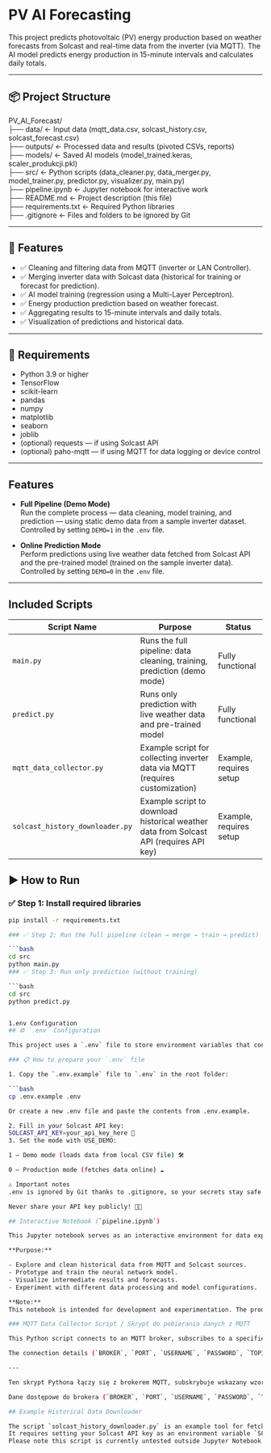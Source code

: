 # PV AI Forecasting

This project predicts photovoltaic (PV) energy production based on weather forecasts from Solcast and real-time data from the inverter (via MQTT). The AI model predicts energy production in 15-minute intervals and calculates daily totals.

---

## 📦 Project Structure

PV_AI_Forecast/  
├── data/ ← Input data (mqtt_data.csv, solcast_history.csv, solcast_forecast.csv)  
├── outputs/ ← Processed data and results (pivoted CSVs, reports)  
├── models/ ← Saved AI models (model_trained.keras, scaler_produkcji.pkl)  
├── src/ ← Python scripts (data_cleaner.py, data_merger.py, model_trainer.py, predictor.py, visualizer.py, main.py)  
├── pipeline.ipynb ← Jupyter notebook for interactive work  
├── README.md ← Project description (this file)  
├── requirements.txt ← Required Python libraries  
├── .gitignore ← Files and folders to be ignored by Git  

---

## 🚀 Features

- ✅ Cleaning and filtering data from MQTT (inverter or LAN Controller).  
- ✅ Merging inverter data with Solcast data (historical for training or forecast for prediction).  
- ✅ AI model training (regression using a Multi-Layer Perceptron).  
- ✅ Energy production prediction based on weather forecast.  
- ✅ Aggregating results to 15-minute intervals and daily totals.  
- ✅ Visualization of predictions and historical data.  

---

## 🔧 Requirements

- Python 3.9 or higher  
- TensorFlow  
- scikit-learn  
- pandas  
- numpy  
- matplotlib  
- seaborn  
- joblib  
- (optional) requests — if using Solcast API  
- (optional) paho-mqtt — if using MQTT for data logging or device control  

---

## Features

- **Full Pipeline (Demo Mode)**  
  Run the complete process — data cleaning, model training, and prediction — using static demo data from a sample inverter dataset.  
  Controlled by setting `DEMO=1` in the `.env` file.

- **Online Prediction Mode**  
  Perform predictions using live weather data fetched from Solcast API and the pre-trained model (trained on the sample inverter data).  
  Controlled by setting `DEMO=0` in the `.env` file.

---
## Included Scripts

| Script Name                | Purpose                                                                                  | Status                       |
|----------------------------|------------------------------------------------------------------------------------------|------------------------------|
| `main.py`                  | Runs the full pipeline: data cleaning, training, prediction (demo mode)                  | Fully functional              |
| `predict.py`               | Runs only prediction with live weather data and pre-trained model                        | Fully functional              |
| `mqtt_data_collector.py`   | Example script for collecting inverter data via MQTT (requires customization)            | Example, requires setup       |
| `solcast_history_downloader.py` | Example script to download historical weather data from Solcast API (requires API key) | Example, requires setup       |

## ▶️ How to Run

### ✅ Step 1: Install required libraries

```bash
pip install -r requirements.txt

### ✅ Step 2: Run the full pipeline (clean → merge → train → predict)

```bash
cd src
python main.py
### ✅ Step 3: Run only prediction (without training)

```bash
cd src
python predict.py


1.env Configuration
## ⚙️ `.env` Configuration

This project uses a `.env` file to store environment variables that control how the program runs.

### 📋 How to prepare your `.env` file

1. Copy the `.env.example` file to `.env` in the root folder:

```bash
cp .env.example .env

Or create a new .env file and paste the contents from .env.example.

2. Fill in your Solcast API key:
SOLCAST_API_KEY=your_api_key_here 🔑
3. Set the mode with USE_DEMO:

1 — Demo mode (loads data from local CSV file) 🛠️

0 — Production mode (fetches data online) ☁️

⚠️ Important notes
.env is ignored by Git thanks to .gitignore, so your secrets stay safe 🔒

Never share your API key publicly! 🚫🔑

## Interactive Notebook (`pipeline.ipynb`)

This Jupyter notebook serves as an interactive environment for data exploration, preprocessing, model training, and prediction testing. It contains step-by-step code snippets, visualizations, and explanations used during the development phase of the project.

**Purpose:**

- Explore and clean historical data from MQTT and Solcast sources.
- Prototype and train the neural network model.
- Visualize intermediate results and forecasts.
- Experiment with different data processing and model configurations.

**Note:**  
This notebook is intended for development and experimentation. The production-ready code is organized in Python scripts (`main.py`, `predict.py`, etc.). You may use this notebook for further development or learning, but it is not required for running the production workflow.

### MQTT Data Collector Script / Skrypt do pobierania danych z MQTT

This Python script connects to an MQTT broker, subscribes to a specified topic pattern, and saves incoming messages to a CSV file with timestamps. It runs continuously in the background, appending new data as it arrives.

The connection details (`BROKER`, `PORT`, `USERNAME`, `PASSWORD`, `TOPIC`) must be configured in the script before running. This script is intended as a simple example of how to collect data from your inverter or other MQTT-enabled devices for further processing and analysis.

---

Ten skrypt Pythona łączy się z brokerem MQTT, subskrybuje wskazany wzorzec tematów (topic pattern) i zapisuje przychodzące wiadomości do pliku CSV z dokładnym czasem. Skrypt działa ciągle w tle, dopisując dane na bieżąco.

Dane dostępowe do brokera (`BROKER`, `PORT`, `USERNAME`, `PASSWORD`, `TOPIC`) należy ustawić w pliku przed uruchomieniem. Skrypt jest prostym przykładem na pobieranie danych z falownika lub innych urządzeń MQTT do dalszej analizy i przetwarzania.

## Example Historical Data Downloader

The script `solcast_history_downloader.py` is an example tool for fetching historical solar radiation data from Solcast API.  
It requires setting your Solcast API key as an environment variable `SOLCAST_API_KEY`.  
Please note this script is currently untested outside Jupyter Notebook and should be used as a starting point.

